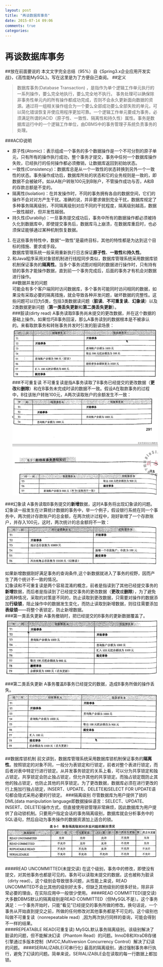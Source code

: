 ```yaml
---
layout: post
title: "再谈数据库事务"
date: 2015-07-14 09:06
comments: true
categories: 
---
```


# 再谈数据库事务

##放在前面要说的
本文文字完全总结（95%）自《Spring3.x企业应用开发实战》，《高性能MySQL》。写在这里是为了方便自己查阅。<!--more-->
##定义
>数据库事务(Database Transaction) ，是指作为单个逻辑工作单元执行的一系列操作，要么完全地执行，要么完全地不执行。 事务处理可以确保除非事务性单元内的所有操作都成功完成，否则不会永久更新面向数据的资源。通过将一组相关操作组合为一个要么全部成功要么全部失败的单元，可以简化错误恢复并使应用程序更加可靠。一个逻辑工作单元要成为事务，必须满足所谓的ACID（原子性、一致性、隔离性和持久性）属性。事务是数据库运行中的一个逻辑工作单位，由DBMS中的事务管理子系统负责事务的处理。

###ACID说明   
* 原子性(Atomic)：表示组成一个事务的多个数据操作是一个不可分割的原子单元，只有所有的操作执行成功，整个事务才提交，事务中任何一个数据库操作失败，已经执行的任何操作都必须撤销，让数据库返回到初始状态。
* 一致性(Consistency)：数据库总是从一个一致性的状态转换到另外一个一致性的状态。事务操作成功后，数据库所处的状态和它的业务规则是一致的，即数据不会被破坏。如从A账户转账100元到B账户，不管操作成功与否，A和B的存款总额是不变的。
* 隔离性(Isolation)：在并发操作时，不同的事务拥有各自的数据空间，它们的操作不会对对方产生干扰。准确的说，并非要求做到完全干扰，数据库规定了多种事务隔离级别，不同隔离级别对应不同的干扰程度，隔离级别越高，数据一致性越好，但并发性越弱。
* 持久性(Durabiliy)：一旦事务提交成功后，事务中所有的数据操作都必须被持久化到数据库中，即使提交事务后，数据库马上崩溃，在数据库重启时，也必须保证能够通过某种机制恢复数据。
1. 在这些事务特性中，数据“一致性”是最终目标，其他的特性都是为达到这个目标的措施、要求或手段。   
数据库管理系统一般采用重新执行日志保证**原子性**、**一致性**和**持久性**。     
2. 和Java程序采用对象锁机制进行线程同步类似，数据库管理系统采用数据库锁机制保证事务的**隔离性**。当多个事务试图对相同的数据进行操作时，只有持有锁的事务才能操作数据，直到前一个事务完成后，后面的事务才有机会对数据进行操作。      
##数据并发的问题   
可能会有多个客户端同时访问数据库，多个事务可能同时访问相同的数据，如果没有采取必要的隔离措施，就会导致各种并发问题，破坏数据的完整性。这些问题可以归为5类，包括3类数据读问题（**脏读**、**不可重复读**、**幻象读**）以及2类数据更新问题（**第一类丢失更新**和**第二类丢失更新**）。   
###脏读(dirty read)
A事务读取B事务尚未提交的更改数据，并在这个数据的基础上操作。如果恰巧B事务回滚，那么A事务读到的数据根本是不被承认的。来看取款事务和转账事务并发时引发的脏读场景：   
![dirtyread.png](/images/transaction/dirtyread.png) 
###不可重复读
不可重复读是指A事务读取了B事务已经提交的更改数据（**更改**和**删除**）和在B事务未完成时读的数据不一致。假设A在取款事务的过程中，B往该账户转账100元，A两次读取账户的余额发生不一致：   
![nonrepeatRead.png](/images/transaction/nonrepeatRead.png) 

###幻象读
A事务读取B事务提交的**新增**数据，这时A事务将出现幻象读的问题。幻象读一般发生在计算统计数据的事务中，举一个例子，假设银行系统在同一个事务中，两次统计存款账户的总金额，在两次统计过程中，刚好新增了一个存款账户，并存入100元，这时，两次统计的总金额将不一致：   
![phantomRead.png](/images/transaction/phantomRead.png) 

如果新增数据刚好满足事务的查询条件,这个新数据就进入了事务的视野，因而产生了两个统计不一致的情况。     
幻象读和不可重复读是两个容易混淆的概念，前者是指读到了其他已经提交事务的**新增**数据，而后者是指读到了已经提交事务的更改数据（**更改**或**删除**），为了避免这两种情况，采取的对策是不同的，防止读取到更改数据，只需要对操作的数据添加**行级锁**，阻止操作中的数据发生变化，而防止读取到新增数据，则往往需要添加**表级锁**——将整个表锁定，防止新增数据。   
###第一类丢失更新
A事务撤销时，把已经提交的B事务的更新数据覆盖了。
![1thLostUpdate.png](/images/transaction/1thLostUpdate.png) 

###第二类丢失更新
A事务覆盖B事务已经提交的数据，造成B事务所做的操作丢失。
![2thLostUpdate.png](/images/transaction/2thLostUpdate.png) 

##数据库锁机制
前文讲到，数据库管理系统采用数据库锁机制保证事务的**隔离性**。按照锁定的对象不同，一般分为表锁定和行锁定，前者对整个表进行锁定，而后者对表中特定行进行锁定。从并发事务锁定的关系上看，可以分为共享锁定和独占锁定。共享锁定会防止独占锁定，但允许其他的共享锁定。而独占锁定既防止其他的独占锁定，也防止其他的共享锁定。为了更改数据，数据库必须在进行更改的行上施加行独占锁定，INSERT、UPDATE、DELETE和SELECT FOR UPDATE语句都会隐式采用必要的行锁定。
###隔离级别
尽管数据库为用户提供了锁的DML(data manipulation language即数据操纵语言：SELECT、UPDATE、INSERT、DELETE)操作方式，但直接使用锁管理非常麻烦，因此数据库为用户提供了自动锁机制。只要用户指定会话的事务隔离级别，数据库就会分析事务中的SQL语句，然后自动为事务操作的数据资源加上适合的锁。     
![IsolationLevel.png](/images/transaction/IsolationLevel.png) 

####READ UNCOMMITTED(未提交读)
在这个级别，事务中的修改，即使没有提交，对其他事务也都是可见的。事务可以读取未提交的数据，这也被称为脏读（dirty read）。这个级别会导致很多问题，从性能上来说，READ UNCOMMITED不会比其他的级别好太多，但缺乏其他级别的很多好处，除非非常必要的理由，在实际应用中一般很少使用。
####READ COMMITTED(提交读)
大多数DBMS默认的隔离级别是READ COMMITTED（但MySQL不是）。这个事务满足：一个事务开始时，只能“看见”已经提交的事务所做的修改。换句话说，一个事务从开始直到提交之前，所做的任何修改对其他事务都是不可见的。这个级别也叫做不可重复读（nonrepeatable read）,因为两次执行同样的查询，可能会得到不一样的结果。   
####REPEATABLE READ(可重复读)
MySQL默认事务隔离级别。该级别解决了脏读的问题，但不能解决幻读（Phantom Read）的问题。InnoDB和XtraDB存储引擎通过多版本控制（MVCC,Multiversion Concurrency Control）解决了幻读的问题。
####SERIALIZABLE(可串行化)
最高的隔离级别，通过强制事务串行执行，避免了幻读的问题。简单来说，SERIALIZABLE会在读取的每一行数据上都加锁。

